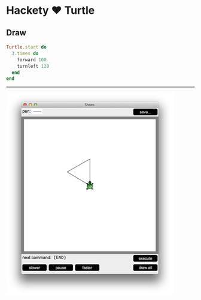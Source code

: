 # Hackety ♥ Turtle #

## Draw ##

``` ruby
Turtle.start do
  3.times do
    forward 100
    turnleft 120
  end
end
```

---

![](triangle.png)


